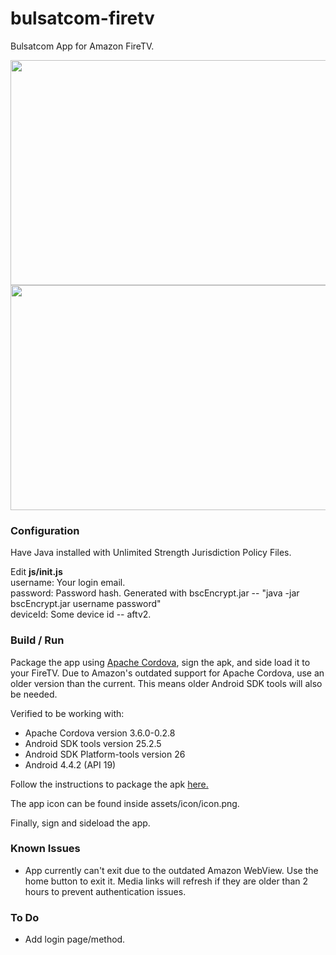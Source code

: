 # bulsatcom-firetv

Bulsatcom App for Amazon FireTV.

<img src="https://raw.githubusercontent.com/sgloutnikov/bulsatcom-firetv/master/screen1.png" alt="" width="640" height="360">
<img src="https://raw.githubusercontent.com/sgloutnikov/bulsatcom-firetv/master/screen2.png" alt="" width="640" height="360">

### Configuration

Have Java installed with Unlimited Strength Jurisdiction Policy Files.

Edit **js/init.js**  
username: Your login email.  
password: Password hash. Generated with bscEncrypt.jar -- "java -jar bscEncrypt.jar username password"  
deviceId: Some device id -- aftv2.

### Build / Run

Package the app using [Apache Cordova](https://cordova.apache.org/), sign the apk, and side load it to your FireTV. Due to Amazon's outdated support for Apache Cordova, use an older version than the current. This means older Android SDK tools will also be needed.

Verified to be working with:  
- Apache Cordova version 3.6.0-0.2.8
- Android SDK tools version 25.2.5
- Android SDK Platform-tools version 26
- Android 4.4.2 (API 19)

Follow the instructions to package the apk [here.](http://cordova.apache.org/docs/en/3.6.0/guide/platforms/amazonfireos/index.html)

The app icon can be found inside assets/icon/icon.png.

Finally, sign and sideload the app.

### Known Issues
* App currently can't exit due to the outdated Amazon WebView. Use the home button to exit it. Media links will refresh if they are older than 2 hours to prevent authentication issues.
### To Do
* Add login page/method.

